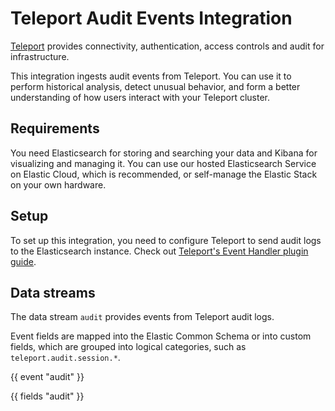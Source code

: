 # Teleport Audit Events Integration

[Teleport](https://goteleport.com/docs/) provides connectivity, authentication, access controls and audit for infrastructure.

This integration ingests audit events from Teleport. You can use it to perform historical analysis, 
detect unusual behavior, and form a better understanding of how users interact with your Teleport cluster.

## Requirements

You need Elasticsearch for storing and searching your data and Kibana for visualizing and managing it.
You can use our hosted Elasticsearch Service on Elastic Cloud, which is recommended, or self-manage the Elastic Stack 
on your own hardware.

## Setup

To set up this integration, you need to configure Teleport to send audit logs
to the Elasticsearch instance. Check out [Teleport's Event Handler plugin guide](https://goteleport.com/docs/management/export-audit-events/).

## Data streams

The data stream `audit` provides events from Teleport audit logs.

Event fields are mapped into the Elastic Common Schema or into custom fields, which are grouped 
into logical categories, such as `teleport.audit.session.*`.

{{ event "audit" }}

{{ fields "audit" }}

